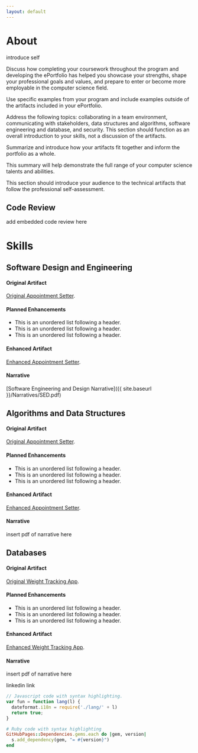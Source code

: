 ```yaml
---
layout: default
---
```


# About

introduce self

Discuss how completing your coursework throughout the program and developing the ePortfolio has helped you showcase your strengths, shape your professional goals and values, and prepare to enter or become more employable in the computer science field.

Use specific examples from your program and include examples outside of the artifacts included in your ePortfolio.

Address the following topics: collaborating in a team environment, communicating with stakeholders, data structures and algorithms, software engineering and database, and security. This section should function as an overall introduction to your skills, not a discussion of the artifacts.

Summarize and introduce how your artifacts fit together and inform the portfolio as a whole.

This summary will help demonstrate the full range of your computer science talents and abilities.

This section should introduce your audience to the technical artifacts that follow the professional self-assessment.


## Code Review

add embedded code review here

# Skills
## Software Design and Engineering
#### Original Artifact
[Original Appointment Setter](https://github.com/heather100401/OriginalAppointmentSetter).

#### Planned Enhancements
*   This is an unordered list following a header.
*   This is an unordered list following a header.
*   This is an unordered list following a header.

#### Enhanced Artifact
[Enhanced Appointment Setter](https://github.com/heather100401/EnhancedAppointmentSetter).

#### Narrative
[Software Engineering and Design Narrative]({{ site.baseurl }}/Narratives/SED.pdf)


## Algorithms and Data Structures
#### Original Artifact
[Original Appointment Setter](https://github.com/heather100401/OriginalAppointmentSetter).

#### Planned Enhancements
*   This is an unordered list following a header.
*   This is an unordered list following a header.
*   This is an unordered list following a header.

#### Enhanced Artifact
[Enhanced Appointment Setter](https://github.com/heather100401/EnhancedAppointmentSetter).

#### Narrative
insert pdf of narrative here


## Databases
#### Original Artifact
[Original Weight Tracking App](https://github.com/heather100401/OriginalApp).

#### Planned Enhancements
*   This is an unordered list following a header.
*   This is an unordered list following a header.
*   This is an unordered list following a header.

#### Enhanced Artifact
[Enhanced Weight Tracking App](https://github.com/heather100401/EnhancedApp).

#### Narrative
insert pdf of narrative here

linkedin link







```js
// Javascript code with syntax highlighting.
var fun = function lang(l) {
  dateformat.i18n = require('./lang/' + l)
  return true;
}
```

```ruby
# Ruby code with syntax highlighting
GitHubPages::Dependencies.gems.each do |gem, version|
  s.add_dependency(gem, "= #{version}")
end
```

